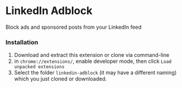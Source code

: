 # LinkedIn Adblock

Block ads and sponsored posts from your LinkedIn feed

### Installation

1. Download and extract this extension or clone via command-line
2. in `chrome://extensions/`, enable developer mode, then click `Load unpacked extensions`
3. Select the folder `linkedin-adblock` (it may have a different naming) which you just cloned or downloaded.
